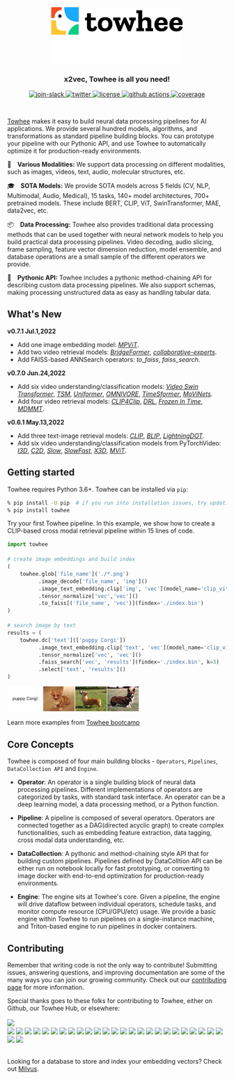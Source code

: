 &nbsp;

<p align="center">
    <img src="towhee_logo.png#gh-light-mode-only" width="60%"/>
    <img src="towhee_logo_dark.png#gh-dark-mode-only" width="60%"/>
</p>


<h3 align="center">
  <p style="text-align: center;"> <span style="font-weight: bold; font: Arial, sans-serif;">x</span>2vec, Towhee is all you need! </p>
</h3>

<div class="column" align="middle">
  <a href="https://slack.towhee.io">
    <img src="https://img.shields.io/badge/join-slack-orange?style=flat" alt="join-slack"/>
  </a>
  <a href="https://twitter.com/towheeio">
    <img src="https://img.shields.io/badge/follow-twitter-blue?style=flat" alt="twitter"/>
  </a>
  <a href="https://www.apache.org/licenses/LICENSE-2.0">
    <img src="https://img.shields.io/badge/license-apache2.0-green?style=flat" alt="license"/>
  </a>
  <a href="https://github.com/towhee-io/towhee/actions/workflows/pylint.yml">
    <img src="https://img.shields.io/github/workflow/status/towhee-io/towhee/Workflow%20for%20pylint/main?label=pylint&style=flat" alt="github actions"/>
  </a>
  <a href="https://app.codecov.io/gh/towhee-io/towhee">
    <img src="https://img.shields.io/codecov/c/github/towhee-io/towhee?style=flat" alt="coverage"/>
  </a>
</div>

&nbsp;

[Towhee](https://towhee.io) makes it easy to build neural data processing pipelines for AI applications.
We provide several hundred models, algorithms, and transformations as standard pipeline building blocks.
You can prototype your pipeline with our Pythonic API, and use Towhee to
automatically optimize it for production-ready environments.

:art:&emsp;**Various Modalities:** We support data processing on different modalities, such as images, videos, text, audio, molecular structures, etc.

:mortar_board:&emsp;**SOTA Models:** We provide SOTA models across 5 fields (CV, NLP, Multimodal, Audio, Medical), 15 tasks, 140+ model architectures, 700+ pretrained models. These include BERT, CLIP, ViT, SwinTransformer, MAE, data2vec, etc.

:package:&emsp;**Data Processing:** Towhee also provides traditional data processing methods that can be used together with neural network models to help you build practical data processing pipelines. Video decoding, audio slicing, frame sampling, feature vector dimension reduction, model ensemble, and database operations are a small sample of the different operators we provide.

:snake:&emsp;**Pythonic API:** Towhee includes a pythonic method-chaining API for describing custom data processing pipelines. We also support schemas, making processing unstructured data as easy as handling tabular data.

## What's New

**v0.7.1 Jul.1,2022**
* Add one image embedding model:
[*MPViT*](https://towhee.io/image-embedding/mpvit).
* Add two video retrieval models:
[*BridgeFormer*](https://towhee.io/video-text-embedding/bridge-former),
[*collaborative-experts*](https://towhee.io/video-text-embedding/collaborative-experts).
* Add FAISS-based ANNSearch operators: *to_faiss*, *faiss_search*.

**v0.7.0 Jun.24,2022**

* Add six video understanding/classification models:
[*Video Swin Transformer*](https://towhee.io/action-classification/video-swin-transformer), 
[*TSM*](https://towhee.io/action-classification/tsm), 
[*Uniformer*](https://towhee.io/action-classification/uniformer), 
[*OMNIVORE*](https://towhee.io/action-classification/omnivore), 
[*TimeSformer*](https://towhee.io/action-classification/timesformer), 
[*MoViNets*](https://towhee.io/action-classification/movinet).
* Add four video retrieval models:
[*CLIP4Clip*](https://towhee.io/video-text-embedding/clip4clip), 
[*DRL*](https://towhee.io/video-text-embedding/drl), 
[*Frozen in Time*](https://towhee.io/video-text-embedding/frozen-in-time), 
[*MDMMT*](https://towhee.io/video-text-embedding/mdmmt).


**v0.6.1  May.13,2022**

* Add three text-image retrieval models:
[*CLIP*](https://towhee.io/image-text-embedding/clip),
[*BLIP*](https://towhee.io/image-text-embedding/blip),
[*LightningDOT*](https://towhee.io/image-text-embedding/lightningdot).
* Add six video understanding/classification models from PyTorchVideo:
[*I3D*](https://towhee.io/action-classification/pytorchvideo),
[*C2D*](https://towhee.io/action-classification/pytorchvideo),
[*Slow*](https://towhee.io/action-classification/pytorchvideo),
[*SlowFast*](https://towhee.io/action-classification/pytorchvideo),
[*X3D*](https://towhee.io/action-classification/pytorchvideo),
[*MViT*](https://towhee.io/action-classification/pytorchvideo).

## Getting started

Towhee requires Python 3.6+. Towhee can be installed via `pip`:

```bash
% pip install -U pip  # if you run into installation issues, try updating pip
% pip install towhee 
```

Try your first Towhee pipeline. In this example, we show how to create a CLIP-based cross modal retrieval pipeline within 15 lines of code.

```python
import towhee

# create image embeddings and build index
(
    towhee.glob['file_name']('./*.png')
          .image_decode['file_name', 'img']()
          .image_text_embedding.clip['img', 'vec'](model_name='clip_vit_b32', modality='image')
          .tensor_normalize['vec','vec']()
          .to_faiss[('file_name', 'vec')](findex='./index.bin')
)

# search image by text
results = (
    towhee.dc['text'](['puppy Corgi'])
          .image_text_embedding.clip['text', 'vec'](model_name='clip_vit_b32', modality='text')
          .tensor_normalize['vec', 'vec']()
          .faiss_search['vec', 'results'](findex='./index.bin', k=3)
          .select['text', 'results']()
)
```
<img src="towhee_example.png" style="width: 60%; height: 60%">

Learn more examples from [Towhee bootcamp](https://codelabs.towhee.io/)

## Core Concepts

Towhee is composed of four main building blocks - `Operators`, `Pipelines`, `DataCollection API` and `Engine`.

- __Operator__: An operator is a single building block of neural data processing pipelines. Different implementations of operators are categorized by tasks, with standard task interface. An operator can be a deep learning model, a data processing method, or a Python function.

- __Pipeline__: A pipeline is composed of several operators. Operators are connected together as a DAG(directed acyclic graph) to create complex functionalities, such as embedding feature extraction, data tagging, cross modal data understanding, etc.

- __DataCollection__: A pythonic and method-chaining style API that for building custom pipelines. Pipelines defined by DataColltion API can be either run on notebook locally for fast prototyping, or converting to image docker with end-to-end optimization for production-ready environments. 

- __Engine__: The engine sits at Towhee's core. Given a pipeline, the engine will drive dataflow between individual operators, schedule tasks, and monitor compute resource (CPU/GPU/etc) usage. We provide a basic engine within Towhee to run pipelines on a single-instance machine, and Triton-based engine to run pipelines in docker containers.

## Contributing

Remember that writing code is not the only way to contribute! Submitting issues, answering questions, and improving documentation are some of the many ways you can join our growing community. Check out our [contributing page](https://github.com/towhee-io/towhee/blob/main/CONTRIBUTING.md) for more information.

Special thanks goes to these folks for contributing to Towhee, either on Github, our Towhee Hub, or elsewhere:
<br><!-- Do not remove start of hero-bot --><br>
<img src="https://img.shields.io/badge/all--contributors-27-orange"><br>
<a href="https://github.com/Chiiizzzy"><img src="https://avatars.githubusercontent.com/u/72550076?v=4" width="30px" /></a>
<a href="https://github.com/GuoRentong"><img src="https://avatars.githubusercontent.com/u/57477222?v=4" width="30px" /></a>
<a href="https://github.com/Tumao727"><img src="https://avatars.githubusercontent.com/u/20420181?v=4" width="30px" /></a>
<a href="https://github.com/binbinlv"><img src="https://avatars.githubusercontent.com/u/83755740?v=4" width="30px" /></a>
<a href="https://github.com/derekdqc"><img src="https://avatars.githubusercontent.com/u/11754703?v=4" width="30px" /></a>
<a href="https://github.com/filip-halt"><img src="https://avatars.githubusercontent.com/u/81822489?v=4" width="30px" /></a>
<a href="https://github.com/fzliu"><img src="https://avatars.githubusercontent.com/u/6334158?v=4" width="30px" /></a>
<a href="https://github.com/gexy185"><img src="https://avatars.githubusercontent.com/u/103474331?v=4" width="30px" /></a>
<a href="https://github.com/jaelgu"><img src="https://avatars.githubusercontent.com/u/86251631?v=4" width="30px" /></a>
<a href="https://github.com/jeffoverflow"><img src="https://avatars.githubusercontent.com/u/24581746?v=4" width="30px" /></a>
<a href="https://github.com/jennyli-z"><img src="https://avatars.githubusercontent.com/u/93511422?v=4" width="30px" /></a>
<a href="https://github.com/jingkl"><img src="https://avatars.githubusercontent.com/u/34296482?v=4" width="30px" /></a>
<a href="https://github.com/jinlingxu06"><img src="https://avatars.githubusercontent.com/u/106302799?v=4" width="30px" /></a>
<a href="https://github.com/junjiejiangjjj"><img src="https://avatars.githubusercontent.com/u/14136703?v=4" width="30px" /></a>
<a href="https://github.com/krishnakatyal"><img src="https://avatars.githubusercontent.com/u/37455387?v=4" width="30px" /></a>
<a href="https://github.com/omartarek206"><img src="https://avatars.githubusercontent.com/u/40853054?v=4" width="30px" /></a>
<a href="https://github.com/oneseer"><img src="https://avatars.githubusercontent.com/u/28955741?v=4" width="30px" /></a>
<a href="https://github.com/pravee42"><img src="https://avatars.githubusercontent.com/u/65100038?v=4" width="30px" /></a>
<a href="https://github.com/reiase"><img src="https://avatars.githubusercontent.com/u/5417329?v=4" width="30px" /></a>
<a href="https://github.com/shiyu22"><img src="https://avatars.githubusercontent.com/u/53459423?v=4" width="30px" /></a>
<a href="https://github.com/soulteary"><img src="https://avatars.githubusercontent.com/u/1500781?v=4" width="30px" /></a>
<a href="https://github.com/sre-ci-robot"><img src="https://avatars.githubusercontent.com/u/56469371?v=4" width="30px" /></a>
<a href="https://github.com/sutcalag"><img src="https://avatars.githubusercontent.com/u/83750738?v=4" width="30px" /></a>
<a href="https://github.com/wxywb"><img src="https://avatars.githubusercontent.com/u/5432721?v=4" width="30px" /></a>
<a href="https://github.com/zc277584121"><img src="https://avatars.githubusercontent.com/u/17022025?v=4" width="30px" /></a>
<a href="https://github.com/zhousicong"><img src="https://avatars.githubusercontent.com/u/7541863?v=4" width="30px" /></a>
<a href="https://github.com/zhujiming"><img src="https://avatars.githubusercontent.com/u/18031320?v=4" width="30px" /></a>
<br><!-- Do not remove end of hero-bot --><br>

Looking for a database to store and index your embedding vectors? Check out [Milvus](https://github.com/milvus-io/milvus).
